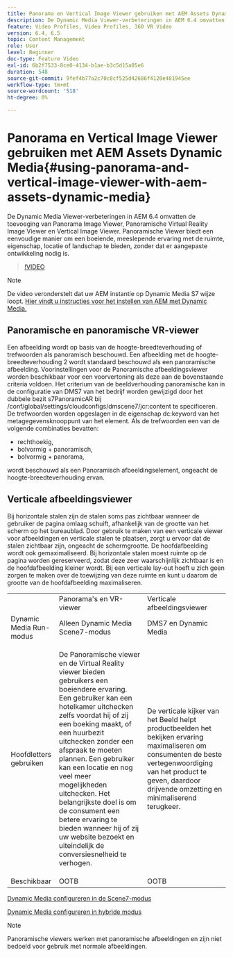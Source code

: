 ```yaml
---
title: Panorama en Vertical Image Viewer gebruiken met AEM Assets Dynamic Media
description: De Dynamic Media Viewer-verbeteringen in AEM 6.4 omvatten de toevoeging van Panorama Image Viewer, Panoramische Virtual Reality Image Viewer en Vertical Image Viewer. Panoramische Viewer biedt een eenvoudige manier om een boeiende, meeslepende ervaring met de ruimte, eigenschap, locatie of landschap te bieden, zonder dat er aangepaste ontwikkeling nodig is.
feature: Video Profiles, Video Profiles, 360 VR Video
version: 6.4, 6.5
topic: Content Management
role: User
level: Beginner
doc-type: Feature Video
exl-id: 6b2f7533-8ce0-4134-b1ae-b3c5d15a05e6
duration: 548
source-git-commit: 9fef4b77a2c70c8cf525d42686f4120e481945ee
workflow-type: tm+mt
source-wordcount: '518'
ht-degree: 0%

---
```


# Panorama en Vertical Image Viewer gebruiken met AEM Assets Dynamic Media{#using-panorama-and-vertical-image-viewer-with-aem-assets-dynamic-media}

De Dynamic Media Viewer-verbeteringen in AEM 6.4 omvatten de toevoeging van Panorama Image Viewer, Panoramische Virtual Reality Image Viewer en Vertical Image Viewer. Panoramische Viewer biedt een eenvoudige manier om een boeiende, meeslepende ervaring met de ruimte, eigenschap, locatie of landschap te bieden, zonder dat er aangepaste ontwikkeling nodig is.

>[!VIDEO](https://video.tv.adobe.com/v/24156?quality=12&learn=on)

>[!NOTE]
>
>De video veronderstelt dat uw AEM instantie op Dynamic Media S7 wijze loopt. [Hier vindt u instructies voor het instellen van AEM met Dynamic Media.](https://helpx.adobe.com/experience-manager/6-3/assets/using/config-dynamic-fp-14410.html)

## Panoramische en panoramische VR-viewer

Een afbeelding wordt op basis van de hoogte-breedteverhouding of trefwoorden als panoramisch beschouwd. Een afbeelding met de hoogte-breedteverhouding 2 wordt standaard beschouwd als een panoramische afbeelding. Voorinstellingen voor de Panoramische afbeeldingsviewer worden beschikbaar voor een voorvertoning als deze aan de bovenstaande criteria voldoen. Het criterium van de beeldverhouding panoramische kan in de configuratie van DMS7 van het bedrijf worden gewijzigd door het dubbele bezit s7PanoramicAR bij /conf/global/settings/cloudconfigs/dmscene7/jcr:content te specificeren. De trefwoorden worden opgeslagen in de eigenschap dc:keyword van het metagegevensknooppunt van het element. Als de trefwoorden een van de volgende combinaties bevatten:

* rechthoekig,
* bolvormig + panoramisch,
* bolvormig + panorama,

wordt beschouwd als een Panoramisch afbeeldingselement, ongeacht de hoogte-breedteverhouding ervan.

## Verticale afbeeldingsviewer

Bij horizontale stalen zijn de stalen soms pas zichtbaar wanneer de gebruiker de pagina omlaag schuift, afhankelijk van de grootte van het scherm op het bureaublad. Door gebruik te maken van een verticale viewer voor afbeeldingen en verticale stalen te plaatsen, zorgt u ervoor dat de stalen zichtbaar zijn, ongeacht de schermgrootte. De hoofdafbeelding wordt ook gemaximaliseerd. Bij horizontale stalen moest ruimte op de pagina worden gereserveerd, zodat deze zeer waarschijnlijk zichtbaar is en de hoofdafbeelding kleiner wordt. Bij een verticale lay-out hoeft u zich geen zorgen te maken over de toewijzing van deze ruimte en kunt u daarom de grootte van de hoofdafbeelding maximaliseren.

<table> 
 <tbody>
  <tr>
   <td> </td>
   <td>Panorama's en VR-viewer</td>
   <td>Verticale afbeeldingsviewer</td>
  </tr>
  <tr>
   <td>Dynamic Media Run-modus</td>
   <td>Alleen Dynamic Media Scene7-modus</td>
   <td>DMS7 en Dynamic Media</td>
  </tr>
  <tr>
   <td>Hoofdletters gebruiken</td>
   <td><p>De Panoramische viewer en de Virtual Reality viewer bieden gebruikers een boeiendere ervaring. Een gebruiker kan een hotelkamer uitchecken zelfs voordat hij of zij een boeking maakt, of een huurbezit uitchecken zonder een afspraak te moeten plannen. Een gebruiker kan een locatie en nog veel meer mogelijkheden uitchecken. Het belangrijkste doel is om de consument een betere ervaring te bieden wanneer hij of zij uw website bezoekt en uiteindelijk de conversiesnelheid te verhogen.</p> <p> </p> </td> 
   <td><p>De verticale kijker van het Beeld helpt productbeelden het bekijken ervaring maximaliseren om consumenten de beste vertegenwoordiging van het product te geven, daardoor drijvende omzetting en minimaliserend terugkeer.</p> <p> </p> </td>
  </tr>
  <tr>
   <td>Beschikbaar </td>
   <td>OOTB</td>
   <td>OOTB</td>
  </tr>
 </tbody>
</table>

[Dynamic Media configureren in de Scene7-modus](https://helpx.adobe.com/experience-manager/6-5/assets/using/config-dms7.html)

[Dynamic Media configureren in hybride modus](https://helpx.adobe.com/nl/experience-manager/6-5/assets/using/config-dynamic.html)

>[!NOTE]
>
>Panoramische viewers werken met panoramische afbeeldingen en zijn niet bedoeld voor gebruik met normale afbeeldingen.
